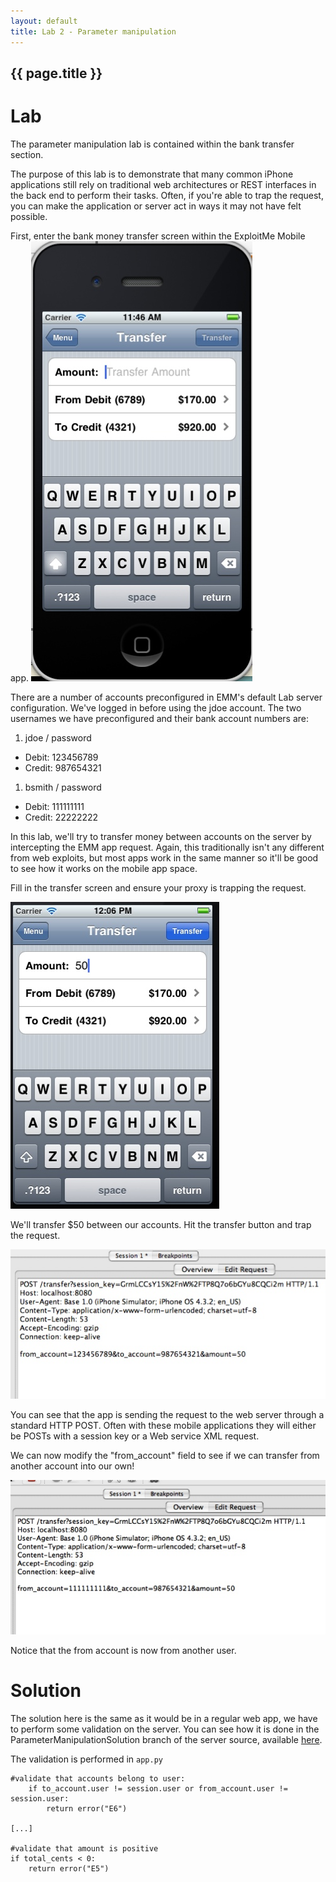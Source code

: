 ```yaml
---
layout: default
title: Lab 2 - Parameter manipulation
---
```


## {{ page.title }}

# Lab 

The parameter manipulation lab is contained within the bank transfer section.

The purpose of this lab is to demonstrate that many common iPhone
applications still rely on traditional web architectures or REST
interfaces in the back end to perform their tasks.  Often, if you're
able to trap the request, you can make the application or server act
in ways it may not have felt possible.

First, enter the bank money transfer screen within the ExploitMe Mobile app.
![transfer screen](img/2_transferscreen.jpeg)

There are a number of accounts preconfigured in EMM's default Lab
server configuration.  We've logged in before using the jdoe account.
The two usernames we have preconfigured and their bank account numbers
are:

1. jdoe / password
  * Debit: 123456789
  * Credit: 987654321
1. bsmith / password
  * Debit: 111111111
  * Credit: 22222222 

In this lab, we'll try to transfer money between accounts on the
server by intercepting the EMM app request.  Again, this traditionally
isn't any different from web exploits, but most apps work in the same
manner so it'll be good to see how it works on the mobile app space.

Fill in the transfer screen and ensure your proxy is trapping the request.

![Transfer](img/2_transfer.jpeg)

We'll transfer $50 between our accounts.  Hit the transfer button and trap the request.

![Trapping transfer](img/2_trap_orig.jpeg)

You can see that the app is sending the request to the web server
through a standard HTTP POST.  Often with these mobile applications
they will either be POSTs with a session key or a Web service XML
request.

We can now modify the "from_account" field to see if we can transfer from another account into our own!

![Modifying transfer](img/2_trap.jpeg)

Notice that the from account is now from another user.

# Solution

The solution here is the same as it would be in a regular web app, we
have to perform some validation on the server.  You can see how it is
done in the ParameterManipulationSolution branch of the server source,
available
[here](https://github.com/SecurityCompass/LabServer/tree/ParameterManipulationSolution).

The validation is performed in `app.py`

    #validate that accounts belong to user:
        if to_account.user != session.user or from_account.user != session.user:
            return error("E6")

    [...]

    #validate that amount is positive
    if total_cents < 0:
        return error("E5")
